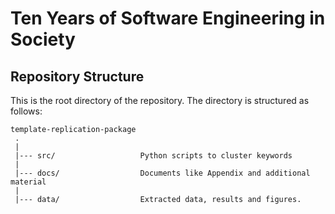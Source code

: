 # Ten Years of Software Engineering in Society


## Repository Structure
This is the root directory of the repository. The directory is structured as follows:

    template-replication-package
     .
     |
     |--- src/                   Python scripts to cluster keywords
     |
     |--- docs/                  Documents like Appendix and additional material
     |
     |--- data/                  Extracted data, results and figures.                   

